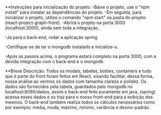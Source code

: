 **Instruções para inicialização do projeto:
-Baixe o projeto, use o "npm install" para instalar as dependências do projeto.
-Em seguida, para inicializar o projeto, utilize o comando "npm start" na pasta do projeto (react-project-graph-front).
-Abrirá o projeto na porta 3000 (localhost:3000), ainda sem toda a integração.

-Já para o back-end, rodar a aplicação spring

-Certifique-se de ter o mongodb instalado e inicialize-o.

-Após os passos acima, o programa estará completo na porta 3000, com a devida integração com o back-end e o mongodb

**Breve Descrição:
Todos os modais, tabelas, botões, containers e tudo que é parte do front foram feitos em React, visando facilitar, dessa forma, 
nossa análise ao vermos os dados com tamanha clareza e polidez.
Os dados são fornecidos pela tabela, guardados pelo mongodb no localhost:8080/dados, assim o back-end feito puramente em java,
(spring) acessa esses dados e os traz para o nosso front-end para a exibição dos mesmos.
O back-end também realiza todos os cálculos necessários como por exemplo: média, moda, máximo, mínimo, variância e desvio-padrão.


